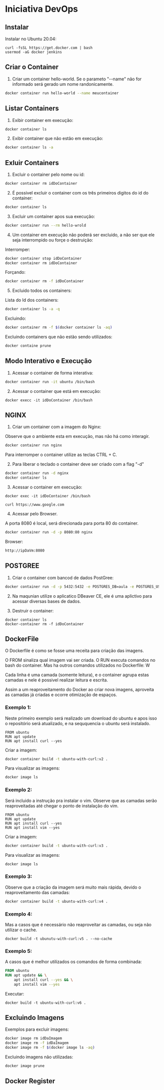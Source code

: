 # Iniciativa DevOps

## Instalar

Instalar no Ubuntu 20.04:

``` cli
curl -fsSL https://get.docker.com | bash
usermod -aG docker jenkins
```

## Criar o Container

1. Criar um container hello-world.
Se o parameto "--name" não for informado será gerado um nome randonicamente.

``` bash
docker container run hello-world --name meucontainer
```

## Listar Containers
1. Exibir container em execução:

``` bash
docker container ls 
```

2. Exibir container que não estão em execução:

``` bash
docker container ls -a
```

## Exluir Containers 

1. Excluir o container pelo nome ou id:

``` bash
docker container rm idDoContainer
```

2. É possivel excluir o container com os três primeiros digitos do id do container:

``` bash
docker container ls 
```

3. Excluir um container apos sua execução:
``` bash
docker container run --rm hello-wrold
```


4. Um container em execução não poderá ser excluido, a não ser que ele seja interrompido ou forçe o destruição:

Interromper:

``` bash
docker container stop idDoContainer
docker container rm idDoContainer
```

Forçando:
``` bash
docker container rm -f idDoContainer
```

5. Excluido todos os containers:

Lista do Id dos containers:

``` bash
docker container ls -a -q
```

Excluindo:

``` bash
docker container rm -f $(docker container ls -aq)
```

Excluindo containers que não estão sendo utilizados:

``` bash
docker containe prune
```




## Modo Interativo e Execução

1. Acessar o container de forma interativa:

``` bash
docker container run -it ubuntu /bin/bash 
```

2. Acessar o container que está em execução:

```
docker execc -it idDoContainer /bin/bash
```


## NGINX

1. Criar um container com a imagem do Nginx:

Observe que o ambiente esta em execução, mas não há como interagir.

``` bash
docker container run nginx
```

Para interromper o container utilize as teclas CTRL + C.


2. Para liberar o teclado o container deve ser criado com a flag "-d"

``` bash
docker container run -d nginx 
docker container ls
```

3. Acessar o container em execução:

```
docker exec -it idDoContainer /bin/bash

curl https://www.google.com
```

4. Acessar pelo Browser.

A porta 8080 é local, será direcionada para porta 80 do container.

``` bash
docker container run -d -p 8080:80 nginx
```

Browser:

``` html
http://ipDaVm:8080
```


## POSTGREE

1. Criar o container com bancod de dados PostGree:

``` bash
docker container run -d -p 5432:5432 -e POSTGRES_DB=aula -e POSTGRES_USER=iniciativadevops -e POSTGRES_PASSWORD=Iniciativa1234 postgres
```

2. Na maqunian utilize o aplicatico DBeaver CE, ele é uma aplictivo para acessar diversas bases de dados.

3. Destruir o container:
```
docker container ls
docker-container rm -f idDoContainer
```

## DockerFile

O Dockerfile é como se fosse uma receita para criação das imagens.

O FROM sinaliza qual imagem vai ser criada.
O RUN executa comandos no bash do container.
Mas ha outros comandos utilizados no Dockerfile: W

Cada linha é uma camada (somente leitura), e o container agrupa estas camadas e nele é possivel realizar leitura e escrita.

Assim a um reaproveitamento do Docker ao criar nova imagens, aproveita as camadas já criadas e ocorre otimização de espaços.

### Exemplo 1:

Neste primeiro exemplo será realizado um download do ubuntu e apos isso o repositório será atualizado, e na seququencia o ubuntu será instalado.

``` vim
FROM ubuntu
RUN apt update
RUN apt install curl --yes

```

Criar a imagem:

``` bash
docker container build -t ubuntu-with-curl:v2 .
``` 

Para visualizar as imagens:

``` bash
docker image ls
```

### Exemplo 2:

Será incluido a instrução pra instalar o vim.
Observe que as camadas serão reaproveitadas até chegar o ponto de instalação do vim.

``` vim
FROM ubuntu
RUN apt update
RUN apt install curl --yes
RUN apt install vim --yes 
```

Criar a imagem:

``` bash
docker container build -t ubuntu-with-curl:v3 .
```

Para visualizar as imagens:

``` bash
docker image ls
```



### Exemplo 3:

Observe que a criação da imagem será muito mais rápida, devido o reaproveitamento das camadas:

``` bash
docker container build -t ubuntu-with-curl:v4 .
```

### Exemplo 4: 

Mas a casos que é necessário não reaproveitar as camadas, ou seja não utilizar o cache.

```
docker build -t ubunutu-with-curl:v5 . --no-cache
```

### Exemplo 5:

A casos que é melhor utilizados os comandos de forma combinada:

``` Dockerfile
FROM ubuntu
RUN apt update && \
    apt install curl --yes && \
    apt install vim --yes	
```

Executar:

```
docker build -t ubuntu-with-curl:v6 .
```


## Excluindo Imagens

Exemplos para excluir imagens:

``` bash
docker image rm idDaImagem
docker image rm -f idDaImagem
docker image rm -f $(docker image ls -aq)
```

Excluindo imagens não utilizadas:

```
docker image prune
```


## Docker Register



